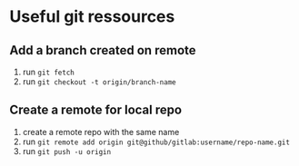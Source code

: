 # Useful git ressources

## Add a branch created on remote
1. run `git fetch`
2. run `git checkout -t origin/branch-name`

## Create a remote for local repo

1. create a remote repo with the same name
2. run `git remote add origin git@github/gitlab:username/repo-name.git`
3. run `git push -u origin`